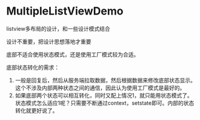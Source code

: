# MultipleListViewDemo

listview多布局的设计，和一些设计模式结合

设计不重要，把设计思想落地才重要

底部不适合使用状态模式，还是使用工厂模式较为合适。

底部状态转化的需求：
1. 一般是回复后，然后从服务端拉取数据，然后根据数据来修改底部状态显示。这个不涉及内部两种状态之间的通信，因此认为使用工厂模式是最好的。
2. 如果底部两个状态可以相互转化，同时又配上情况1，就只能用状态模式了。状态模式怎么适应1呢？只需要不断通过context，setstate即可。内部的状态转化就更好说了。

